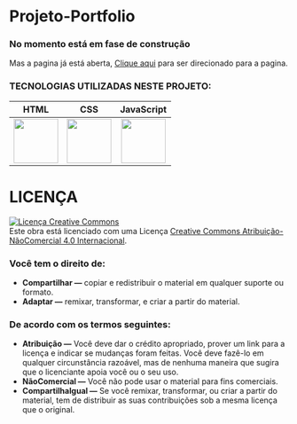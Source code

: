 # Projeto-Portfolio
<h3> No momento está em fase de construção </h3>
<p> Mas a pagina já está aberta, <a href="https://eucarlos.github.io/Projeto-Portfolio/">Clique aqui</a> para ser direcionado para a pagina. </p>
<h3>TECNOLOGIAS UTILIZADAS NESTE PROJETO:</h3>
  
HTML | CSS | JavaScript
:---: | :---: | :---:
<img src="https://icons.iconarchive.com/icons/cornmanthe3rd/plex/256/Other-html-5-icon.png" width="80">|<img src="https://cdn.clipart.email/644c01230b320e0f2ee93a7b64e3c54e_css-3-logo-png-picture-364523-css-3-logo-png_1600-1600.png" width="80">|<img src="https://upload.wikimedia.org/wikipedia/commons/thumb/9/99/Unofficial_JavaScript_logo_2.svg/1024px-Unofficial_JavaScript_logo_2.svg.png" width="80">

# LICENÇA
<a rel="license" href="http://creativecommons.org/licenses/by-nc/4.0/"><img alt="Licença Creative Commons" style="border-width:0" src="https://i.creativecommons.org/l/by-nc/4.0/88x31.png" /></a><br />Este obra está licenciado com uma Licença <a rel="license" href="http://creativecommons.org/licenses/by-nc/4.0/">Creative Commons Atribuição-NãoComercial 4.0 Internacional</a>.

<h3> Você tem o direito de: </h3>
<ul>
  <li><b>Compartilhar —</b> copiar e redistribuir o material em qualquer suporte ou formato.</li>
  <li><b>Adaptar —</b> remixar, transformar, e criar a partir do material.</li>
</ul>
<h3> De acordo com os termos seguintes:</h3>
<ul>
  <li><b>Atribuição —</b> Você deve dar o crédito apropriado, prover um link para a licença e indicar se mudanças foram feitas. Você deve fazê-lo em qualquer circunstância razoável, mas de nenhuma maneira que sugira que o licenciante apoia você ou o seu uso.</li>
  <li><b>NãoComercial —</b> Você não pode usar o material para fins comerciais.</li>
  <li><b>CompartilhaIgual —</b> Se você remixar, transformar, ou criar a partir do material, tem de distribuir as suas contribuições sob a mesma licença que o original.</li>
</ul>
